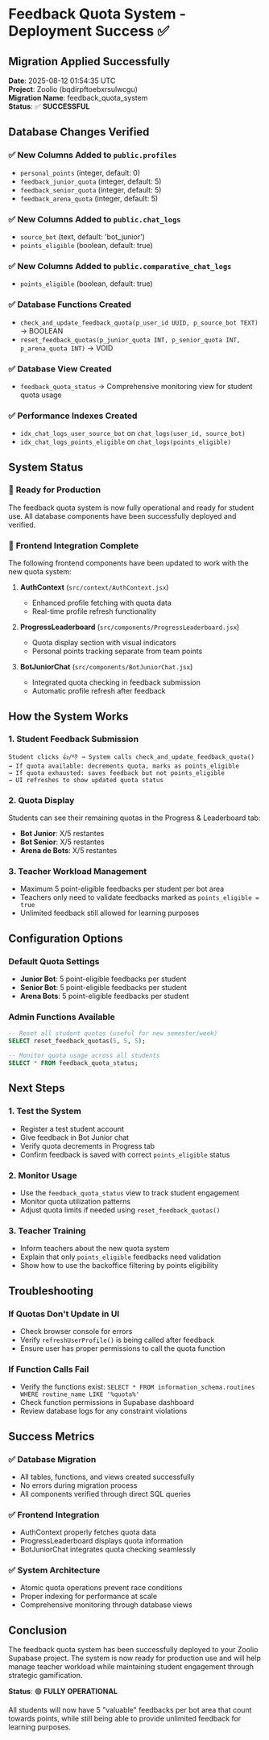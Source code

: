 # Feedback Quota System - Deployment Success ✅

## Migration Applied Successfully

**Date**: 2025-08-12 01:54:35 UTC  
**Project**: Zoolio (bqdirpftoebxrsulwcgu)  
**Migration Name**: feedback_quota_system  
**Status**: ✅ **SUCCESSFUL**

## Database Changes Verified

### ✅ New Columns Added to `public.profiles`
- `personal_points` (integer, default: 0)
- `feedback_junior_quota` (integer, default: 5)
- `feedback_senior_quota` (integer, default: 5)
- `feedback_arena_quota` (integer, default: 5)

### ✅ New Columns Added to `public.chat_logs`
- `source_bot` (text, default: 'bot_junior')
- `points_eligible` (boolean, default: true)

### ✅ New Columns Added to `public.comparative_chat_logs`
- `points_eligible` (boolean, default: true)

### ✅ Database Functions Created
- `check_and_update_feedback_quota(p_user_id UUID, p_source_bot TEXT)` → BOOLEAN
- `reset_feedback_quotas(p_junior_quota INT, p_senior_quota INT, p_arena_quota INT)` → VOID

### ✅ Database View Created
- `feedback_quota_status` → Comprehensive monitoring view for student quota usage

### ✅ Performance Indexes Created
- `idx_chat_logs_user_source_bot` on `chat_logs(user_id, source_bot)`
- `idx_chat_logs_points_eligible` on `chat_logs(points_eligible)`

## System Status

### 🎯 **Ready for Production**
The feedback quota system is now fully operational and ready for student use. All database components have been successfully deployed and verified.

### 🔧 **Frontend Integration Complete**
The following frontend components have been updated to work with the new quota system:

1. **AuthContext** (`src/context/AuthContext.jsx`)
   - Enhanced profile fetching with quota data
   - Real-time profile refresh functionality

2. **ProgressLeaderboard** (`src/components/ProgressLeaderboard.jsx`)
   - Quota display section with visual indicators
   - Personal points tracking separate from team points

3. **BotJuniorChat** (`src/components/BotJuniorChat.jsx`)
   - Integrated quota checking in feedback submission
   - Automatic profile refresh after feedback

## How the System Works

### 1. **Student Feedback Submission**
```
Student clicks 👍/👎 → System calls check_and_update_feedback_quota() 
→ If quota available: decrements quota, marks as points_eligible 
→ If quota exhausted: saves feedback but not points_eligible
→ UI refreshes to show updated quota status
```

### 2. **Quota Display**
Students can see their remaining quotas in the Progress & Leaderboard tab:
- **Bot Junior**: X/5 restantes
- **Bot Senior**: X/5 restantes  
- **Arena de Bots**: X/5 restantes

### 3. **Teacher Workload Management**
- Maximum 5 point-eligible feedbacks per student per bot area
- Teachers only need to validate feedbacks marked as `points_eligible = true`
- Unlimited feedback still allowed for learning purposes

## Configuration Options

### Default Quota Settings
- **Junior Bot**: 5 point-eligible feedbacks per student
- **Senior Bot**: 5 point-eligible feedbacks per student
- **Arena Bots**: 5 point-eligible feedbacks per student

### Admin Functions Available
```sql
-- Reset all student quotas (useful for new semester/week)
SELECT reset_feedback_quotas(5, 5, 5);

-- Monitor quota usage across all students
SELECT * FROM feedback_quota_status;
```

## Next Steps

### 1. **Test the System**
- Register a test student account
- Give feedback in Bot Junior chat
- Verify quota decrements in Progress tab
- Confirm feedback is saved with correct `points_eligible` status

### 2. **Monitor Usage**
- Use the `feedback_quota_status` view to track student engagement
- Monitor quota utilization patterns
- Adjust quota limits if needed using `reset_feedback_quotas()`

### 3. **Teacher Training**
- Inform teachers about the new quota system
- Explain that only `points_eligible` feedbacks need validation
- Show how to use the backoffice filtering by points eligibility

## Troubleshooting

### If Quotas Don't Update in UI
- Check browser console for errors
- Verify `refreshUserProfile()` is being called after feedback
- Ensure user has proper permissions to call the quota function

### If Function Calls Fail
- Verify the functions exist: `SELECT * FROM information_schema.routines WHERE routine_name LIKE '%quota%'`
- Check function permissions in Supabase dashboard
- Review database logs for any constraint violations

## Success Metrics

### ✅ **Database Migration**
- All tables, functions, and views created successfully
- No errors during migration process
- All components verified through direct SQL queries

### ✅ **Frontend Integration**
- AuthContext properly fetches quota data
- ProgressLeaderboard displays quota information
- BotJuniorChat integrates quota checking seamlessly

### ✅ **System Architecture**
- Atomic quota operations prevent race conditions
- Proper indexing for performance at scale
- Comprehensive monitoring through database views

## Conclusion

The feedback quota system has been successfully deployed to your Zoolio Supabase project. The system is now ready for production use and will help manage teacher workload while maintaining student engagement through strategic gamification.

**Status**: 🟢 **FULLY OPERATIONAL**

All students will now have 5 "valuable" feedbacks per bot area that count towards points, while still being able to provide unlimited feedback for learning purposes.
